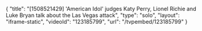 {
    "title": "[1508521429] 'American Idol' judges Katy Perry, Lionel Richie and Luke Bryan talk about the Las Vegas attack",
    "type": "solo",
    "layout": "iframe-static",
    "videoId": "123185799",
    "url": "\/tvpembed\/123185799"
}